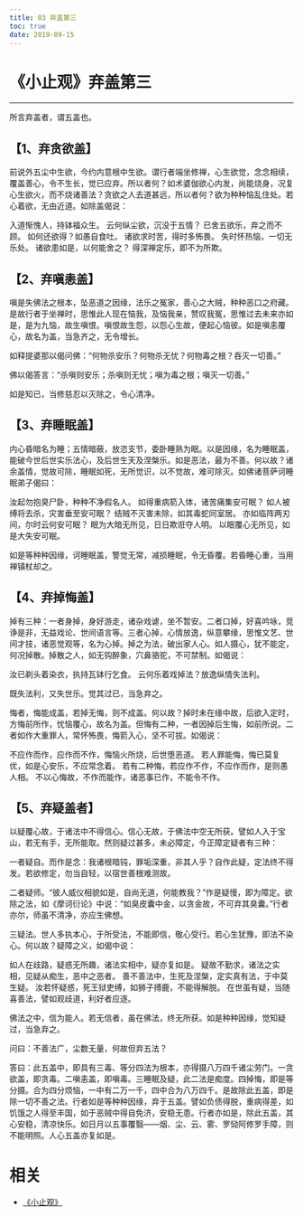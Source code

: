 ```yaml
---
title: 03 弃盖第三
toc: true
date: 2019-09-15
---
```

# 《小止观》弃盖第三

------

所言弃盖者，谓五盖也。

## 【1、弃贪欲盖】

前说外五尘中生欲，今约内意根中生欲。谓行者端坐修禅，心生欲觉，念念相续，覆盖善心，令不生长，觉已应弃。所以者何？如术婆伽欲心内发，尚能烧身，况复心生欲火，而不烧诸善法？贪欲之人去道甚远，所以者何？欲为种种恼乱住处。若心着欲，无由近道。如除盖偈说：

入道惭愧人，持钵福众生。
云何纵尘欲，沉没于五情？
已舍五欲乐，弃之而不顾。
如何还欲得？如愚自食吐。
诸欲求时苦，得时多怖畏。
失时怀热恼，一切无乐处。
诸欲患如是，以何能舍之？
得深禅定乐，即不为所欺。

## 【2、弃嗔恚盖】

嗔是失佛法之根本，坠恶道之因缘，法乐之冤家，善心之大贼，种种恶口之府藏。是故行者于坐禅时，思惟此人现在恼我，及恼我亲，赞叹我冤，思惟过去未来亦如是，是为九恼，故生嗔恨。嗔恨故生怨，以怨心生故，便起心恼彼。如是嗔恚覆心，故名为盖，当急齐之，无令增长。

如释提婆那以偈问佛：“何物杀安乐？何物杀无忧？何物毒之根？吞灭一切善。”

佛以偈答言：“杀嗔则安乐；杀嗔则无忧；嗔为毒之根；嗔灭一切善。”

如是知已，当修慈忍以灭除之，令心清净。

## 【3、弃睡眠盖】

内心昏暗名为睡；五情暗蔽，放恣支节，委卧睡熟为眠。以是因缘，名为睡眠盖，能破今世后世实乐法心，及后世生天及涅槃乐。如是恶法，最为不善。何以故？诸余盖情，觉故可除，睡眠如死，无所觉识，以不觉故，难可除灭。如佛诸菩萨诃睡眠弟子偈曰：

汝起勿抱臭尸卧，种种不净假名人。
如得重病箭入体，诸苦痛集安可眠？
如人被缚将去杀，灾害垂至安可眠？
结贼不灭害未除，如其毒蛇同室居。
亦如临阵两刃间，尔时云何安可眠？
眠为大暗无所见，日日欺诳夺人明。
以眠覆心无所见，如是大失安可眠。

如是等种种因缘，诃睡眠盖，警觉无常，减损睡眠，令无昏覆。若昏睡心重，当用禅镇杖却之。

## 【4、弃掉悔盖】

掉有三种：一者身掉，身好游走，诸杂戏谑，坐不暂安。二者口掉，好喜吟咏，竞诤是非，无益戏论、世间语言等。三者心掉，心情放逸，纵意攀缘，思惟文艺、世间才技，诸恶觉观等，名为心掉。掉之为法，破出家人心。如人摄心，犹不能定，何况掉散。掉散之人，如无钩醉象，穴鼻骆驼，不可禁制。如偈说：

汝已剃头着染衣，执持瓦钵行乞食。
云何乐着戏掉法？放逸纵情失法利。

既失法利，又失世乐。觉其过已，当急弃之。

悔者，悔能成盖，若掉无悔，则不成盖。何以故？掉时未在缘中故，后欲入定时，方悔前所作，忧恼覆心，故名为盖。但悔有二种，一者因掉后生悔，如前所说。二者如作大重罪人，常怀怖畏，悔箭入心，坚不可拔。如偈说：

不应作而作，应作而不作，悔恼火所烧，后世堕恶道。
若人罪能悔，悔已莫复优，如是心安乐，不应常念着。
若有二种悔，若应作不作，不应作而作，是则愚人相。
不以心悔故，不作而能作，诸恶事已作，不能令不作。

## 【5、弃疑盖者】

以疑覆心故，于诸法中不得信心。信心无故，于佛法中空无所获。譬如人入于宝山，若无有手，无所能取。然则疑过甚多，未必障定，今正障定疑者有三种：

一者疑自。而作是念：我诸根暗钝，罪垢深重，非其人乎？自作此疑，定法终不得发。若欲修定，勿当自轻，以宿世善根难测故。

二者疑师。“彼人威仪相貌如是，自尚无道，何能教我？”作是疑慢，即为障定。欲除之法，如《摩诃衍论》中说：“如臭皮囊中金，以贪金故，不可弃其臭囊。”行者亦尔，师虽不清净，亦应生佛想。

三疑法。世人多执本心，于所受法，不能即信，敬心受行。若心生犹豫，即法不染心。何以故？疑障之义，如偈中说：

如人在歧路，疑惑无所趣，诸法实相中，疑亦复如是。
疑故不勤求，诸法之实相，见疑从痴生，恶中之恶者。
善不善法中，生死及涅槃，定实真有法，于中莫生疑。
汝若怀疑惑，死王狱吏缚，如狮子搏鹿，不能得解脱。
在世虽有疑，当随喜善法，譬如观歧道，利好者应逐。

佛法之中，信为能人。若无信者，虽在佛法，终无所获。如是种种因缘，觉知疑过，当急弃之。

问曰：不善法广，尘数无量，何故但弃五法？

答曰：此五盖中，即具有三毒、等分四法为根本，亦得摄八万四千诸尘劳门。一贪欲盖，即贪毒。二嗔恚盖，即嗔毒。三睡眠及疑，此二法是痴度。四掉悔，即是等分摄。合为四分烦恼，一中有二万一千，四中合为八万四千。是故除此五盖，即是除一切不善之法。行者如是等种种因缘，弃于五盖。譬如负债得脱，重病得差，如饥饿之人得至丰国，如于恶贼中得自免济，安稳无患。行者亦如是，除此五盖，其心安稳，清凉快乐。如日月以五事覆翳——烟、尘、云、雾、罗恸阿修罗手障，则不能明照。人心五盖亦复如是。

# 相关

- [《小止观》](http://www.quanxue.cn/CT_FoJia/XiaoZhiGIndex.html)
